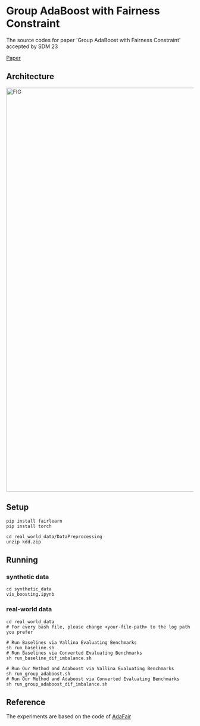 # Group AdaBoost with Fairness Constraint

The source codes for paper 'Group AdaBoost with Fairness Constraint' accepted by SDM 23

[Paper]()

## Architecture
<img width="1087" alt="FIG" src="https://user-images.githubusercontent.com/41327917/209700630-39c23668-f1f8-40cb-b244-89691c197ab9.png">

## Setup

```setup
pip install fairlearn 
pip install torch

cd real_world_data/DataPreprocessing
unzip kdd.zip
```

## Running
### synthetic data
```
cd synthetic_data
vis_boosting.ipynb
```
### real-world data
```
cd real_world_data
# For every bash file, please change <your-file-path> to the log path you prefer

# Run Baselines via Vallina Evaluating Benchmarks
sh run_baseline.sh
# Run Baselines via Converted Evaluating Benchmarks 
sh run_baseline_dif_imbalance.sh

# Run Our Method and Adaboost via Vallina Evaluating Benchmarks 
sh run_group_adaboost.sh
# Run Our Method and Adaboost via Converted Evaluating Benchmarks
sh run_group_adaboost_dif_imbalance.sh
```


## Reference
The experiments are based on the code of [AdaFair](https://github.com/iosifidisvasileios/AdaFair.git) 

